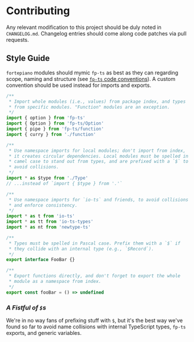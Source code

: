 # Contributing

Any relevant modification to this project should be duly noted in `CHANGELOG.md`. Changelog entries should come along code patches via pull requests.

## Style Guide

`fortepiano` modules should mymic `fp-ts` as best as they can regarding scope, naming and structure (see [`fp-ts` code conventions](https://gcanti.github.io/fp-ts/guides/code-conventions.html)). A custom convention should be used instead for imports and exports.

```typescript
/**
 * Import whole modules (i.e., values) from package index, and types
 * from specific modules. "Function" modules are an exception.
 */
import { option } from 'fp-ts'
import { Option } from 'fp-ts/Option'
import { pipe } from 'fp-ts/function'
import { curry } from './function'

/**
 * Use namespace imports for local modules; don't import from index,
 * it creates circular dependencies. Local modules must be spelled in
 * camel case to stand out from types, and are prefixed with a `$` to
 * avoid collisions.
 */
import * as $type from './Type'
// ...instead of `import { $type } from '.'`

/**
 * Use namespace imports for `io-ts` and friends, to avoid collisions
 * and enforce consistency.
 */
import * as t from 'io-ts'
import * as tt from 'io-ts-types'
import * as nt from 'newtype-ts'

/**
 * Types must be spelled in Pascal case. Prefix them with a `$` if
 * they collide with an internal type (e.g., `$Record`).
 */
export interface FooBar {}

/**
 * Export functions directly, and don't forget to export the whole
 * module as a namespace from index.
 */
export const fooBar = () => undefined
```

### _A Fistful of `$`s_

We're in no way fans of prefixing stuff with `$`, but it's the best way we've found so far to avoid name collisions with internal TypeScript types, `fp-ts` exports, and generic variables.

